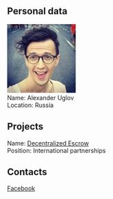 ## Personal data
![ photo](../people/photo/alexander_uglov.jpg)  
Name: Alexander Uglov  
Location: Russia  
## Projects 
Name: [Decentralized Escrow](../projects/decentralized_escrow.md)   
Position:  International partnerships  
## Contacts
[Facebook](https://www.facebook.com/alexander.uglov)  
 

